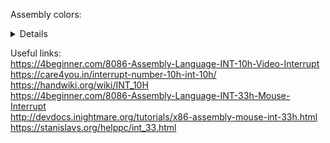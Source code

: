 Assembly colors:
<details>
  
    ; black (0)
    MOV     BH, 0Fh      
    MOV     CX, 0000h   
    MOV     DX, 004Fh   
    INT     10h

    ; blue (1)
    MOV     BH, 1Fh
    MOV     CX, 0100h
    MOV     DX, 014Fh
    INT     10h

    ; green (2)
    MOV     BH, 2Fh
    MOV     CX, 0200h
    MOV     DX, 024Fh
    INT     10h

    ; cyan (3)
    MOV     BH, 3Fh
    MOV     CX, 0300h
    MOV     DX, 034Fh
    INT     10h

    ; red (4)
    MOV     BH, 4Fh
    MOV     CX, 0400h
    MOV     DX, 044Fh
    INT     10h

    ; magenta (5)
    MOV     BH, 5Fh
    MOV     CX, 0500h
    MOV     DX, 054Fh
    INT     10h

    ; brown (6)
    MOV     BH, 6Fh
    MOV     CX, 0600h
    MOV     DX, 064Fh
    INT     10h

    ; light gray (7)
    MOV     BH, 7Fh
    MOV     CX, 0700h
    MOV     DX, 074Fh
    INT     10h

    ; dark gray (8)
    MOV     BH, 8Fh
    MOV     CX, 0800h
    MOV     DX, 084Fh
    INT     10h

    ; light blue (9)
    MOV     BH, 9Fh
    MOV     CX, 0900h
    MOV     DX, 094Fh
    INT     10h

    ; light green (A)
    MOV     BH, 0AFh
    MOV     CX, 0A00h
    MOV     DX, 0A4Fh
    INT     10h

    ; light cyan (B)
    MOV     BH, 0BFh
    MOV     CX, 0B00h
    MOV     DX, 0B4Fh
    INT     10h

    ; light red (C)
    MOV     BH, 0CFh
    MOV     CX, 0C00h
    MOV     DX, 0C4Fh
    INT     10h

    ; light magenta (D)
    MOV     BH, 0DFh
    MOV     CX, 0D00h
    MOV     DX, 0D4Fh
    INT     10h

    ; yellow (E)
    MOV     BH, 0EFh                        
    MOV     CX, 0E00h
    MOV     DX, 0E4Fh
    INT     10h

    ; white (F)
    MOV     BH, 0F1h
    MOV     CX, 0F00h
    MOV     DX, 0F4Fh
    INT     10h
</details>                    

Useful links:
<br>https://4beginner.com/8086-Assembly-Language-INT-10h-Video-Interrupt
<br>https://care4you.in/interrupt-number-10h-int-10h/
<br>https://handwiki.org/wiki/INT_10H
<br>https://4beginner.com/8086-Assembly-Language-INT-33h-Mouse-Interrupt
<br>http://devdocs.inightmare.org/tutorials/x86-assembly-mouse-int-33h.html
<br>https://stanislavs.org/helppc/int_33.html
